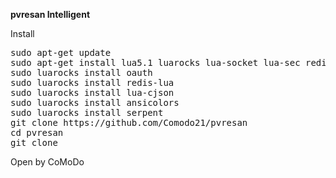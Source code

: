 <b> pvresan Intelligent </b>

Install 

<pre>
sudo apt-get update
sudo apt-get install lua5.1 luarocks lua-socket lua-sec redis-server curl 
sudo luarocks install oauth 
sudo luarocks install redis-lua 
sudo luarocks install lua-cjson 
sudo luarocks install ansicolors 
sudo luarocks install serpent
git clone https://github.com/Comodo21/pvresan
cd pvresan
git clone
</pre>


Open by CoMoDo 


